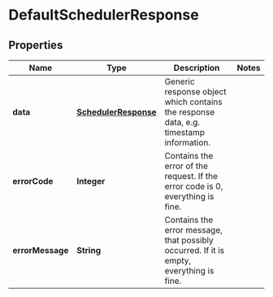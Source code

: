 
# DefaultSchedulerResponse

## Properties
Name | Type | Description | Notes
------------ | ------------- | ------------- | -------------
**data** | [**SchedulerResponse**](SchedulerResponse.md) | Generic response object which contains the response data, e.g. timestamp information. | 
**errorCode** | **Integer** | Contains the error of the request. If the error code is 0, everything is fine. | 
**errorMessage** | **String** | Contains the error message, that possibly occurred. If it is empty, everything is fine. | 



